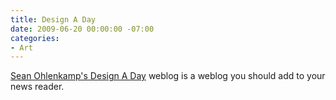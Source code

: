 ```yaml
---
title: Design A Day
date: 2009-06-20 00:00:00 -07:00
categories:
- Art
---
```


<p><a href="http://blog.ohkamp.com/">Sean Ohlenkamp's Design A Day</a> weblog is a weblog you should add to your news reader.</p>
